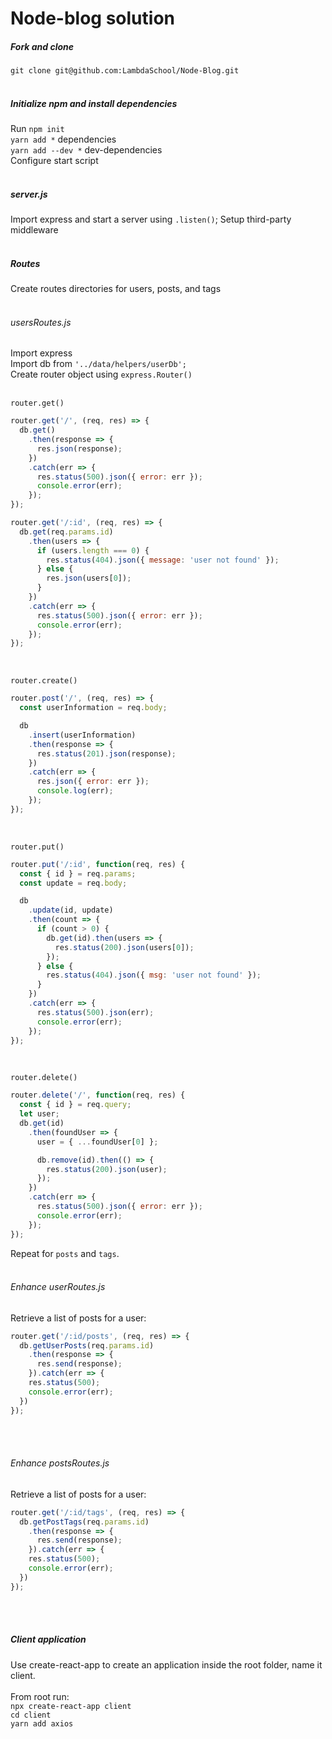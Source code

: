 # Node-blog solution
##### Fork and clone
`git clone git@github.com:LambdaSchool/Node-Blog.git` <br /><br />

##### Initialize npm and install dependencies
Run `npm init` <br />
`yarn add *` dependencies <br />
`yarn add --dev *` dev-dependencies <br />
Configure start script <br /> <br />

##### server.js
Import express and start a server using `.listen()`;
Setup third-party middleware <br /> <br />

##### Routes
Create routes directories for users, posts, and tags <br /> <br />

###### usersRoutes.js
Import express <br />
Import db from `'../data/helpers/userDb';` <br />
Create router object using `express.Router()` <br /> <br />


`router.get()`
```js
router.get('/', (req, res) => { 
  db.get()
    .then(response => {
      res.json(response);
    })
    .catch(err => {
      res.status(500).json({ error: err });
      console.error(err);
    });
});

router.get('/:id', (req, res) => { 
  db.get(req.params.id)
    .then(users => {
      if (users.length === 0) {
        res.status(404).json({ message: 'user not found' });
      } else {
        res.json(users[0]);
      }
    })
    .catch(err => {
      res.status(500).json({ error: err });
      console.error(err);
    });
});
```
<br />

`router.create()`

```js
router.post('/', (req, res) => {
  const userInformation = req.body;

  db
    .insert(userInformation)
    .then(response => {
      res.status(201).json(response);
    })
    .catch(err => {
      res.json({ error: err });
      console.log(err);
    });
});
```
<br />

`router.put()`

```js
router.put('/:id', function(req, res) {
  const { id } = req.params;
  const update = req.body;

  db
    .update(id, update)
    .then(count => {
      if (count > 0) {
        db.get(id).then(users => {
          res.status(200).json(users[0]);
        });
      } else {
        res.status(404).json({ msg: 'user not found' });
      }
    })
    .catch(err => {
      res.status(500).json(err);
      console.error(err);
    });
});
```
<br />

`router.delete()`

```js
router.delete('/', function(req, res) {
  const { id } = req.query;
  let user;
  db.get(id)
    .then(foundUser => {
      user = { ...foundUser[0] };

      db.remove(id).then(() => {
        res.status(200).json(user);
      });
    })
    .catch(err => {
      res.status(500).json({ error: err });
      console.error(err);
    });
});
```

Repeat for `posts` and `tags`. <br /><br />

###### Enhance userRoutes.js
Retrieve a list of posts for a user:
```js
router.get('/:id/posts', (req, res) => {
  db.getUserPosts(req.params.id)
    .then(response => {
      res.send(response);
    }).catch(err => {
    res.status(500);
    console.error(err);
  })
});
```
<br /> <br />

###### Enhance postsRoutes.js
Retrieve a list of posts for a user:
```js
router.get('/:id/tags', (req, res) => {
  db.getPostTags(req.params.id)
    .then(response => {
      res.send(response);
    }).catch(err => {
    res.status(500);
    console.error(err);
  })
});
```
<br /> <br />

##### Client application
Use create-react-app to create an application inside the root folder, name it client. <br /> <br />
From root run:  <br />
`npx create-react-app client` <br />
`cd client` <br />
`yarn add axios` <br />
